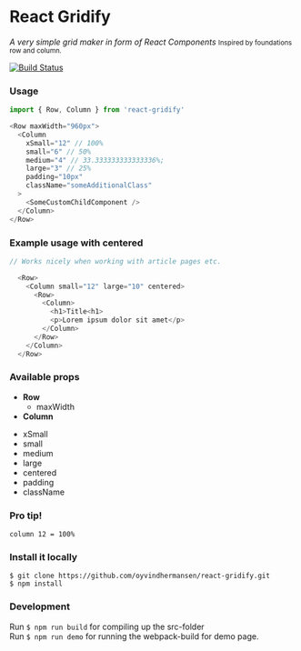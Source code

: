 # React Gridify
<i>A very simple grid maker in form of React Components</i>
<small>Inspired by foundations row and column.</small>

[![Build Status](https://travis-ci.org/oyvindhermansen/react-gridify.svg?branch=release%40latest)](https://travis-ci.org/oyvindhermansen/react-gridify)

### Usage
```javascript
import { Row, Column } from 'react-gridify'

<Row maxWidth="960px">
  <Column
    xSmall="12" // 100%
    small="6" // 50%
    medium="4" // 33.333333333333336%;
    large="3" // 25%
    padding="10px"
    className="someAdditionalClass"
  >
    <SomeCustomChildComponent />
  </Column>
</Row>
```
### Example usage with centered
```javascript
// Works nicely when working with article pages etc.

  <Row>
    <Column small="12" large="10" centered>
      <Row>
        <Column>
          <h1>Title<h1>
          <p>Lorem ipsum dolor sit amet</p>
        </Column>
      </Row>
    </Column>
  </Row>
```

### Available props

* <strong>Row</strong>
  - maxWidth
* <strong>Column</strong>
 - xSmall
 - small
 - medium
 - large
 - centered
 - padding
 - className

### Pro tip!
`column 12 = 100%`

### Install it locally
```
$ git clone https://github.com/oyvindhermansen/react-gridify.git
$ npm install
```

### Development
Run `$ npm run build` for compiling up the src-folder
<br>
Run `$ npm run demo` for running the webpack-build for demo page.
